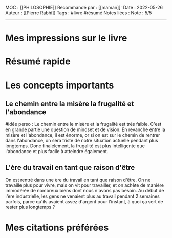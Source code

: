 MOC : [[PHILOSOPHIE]]
Recommandé par : [[maman]]`
Date : 2022-05-26
Auteur : [[Pierre Rabhi]]
Tags : #livre #résumé
Notes liées : 
Note : 5/5
***

# Mes impressions sur le livre



# Résumé rapide



# Les concepts importants
## Le chemin entre la misère la frugalité et l'abondance
#idée perso : Le chemin entre le misère et la frugalité est très faible. C'est en grande partie une question de mindset et de vision.
En revanche entre la misère et l'abondance, il est énorme, or si on est sur le chemin de rentrer dans l'abondance, on sera triste de notre situation actuelle pendant plus longtemps. 
Donc finalelement, la frugalité est plus intelligente que l'abondance et plus facile à atteindre également. 


## L'ère du travail en tant que raison d'être
On est rentré dans une ère du travail en tant que raison d'être. On ne travaille plus pour vivre, mais on vit pour travailler, et on achète de manière immodérée de nombreux biens dont nous n'avons pas besoin. 
Au début de l'ère industrielle, les gens ne venaient plus au travail pendant 2 semaines parfois, parce qu'ils avaient assez d'argent pour l'instant, à quoi ça sert de rester plus longtemps ? 

## 

# Mes citations préférées










